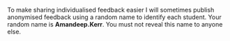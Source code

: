 To make sharing individualised feedback easier I will sometimes publish anonymised feedback using a random name to identify each student. Your random name is **Amandeep.Kerr**. You must not reveal this name to anyone else.
